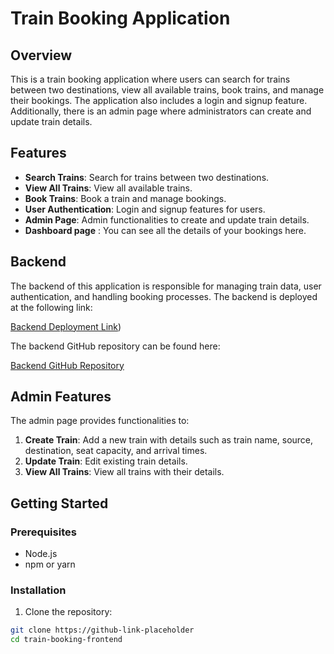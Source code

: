 # Train Booking Application

## Overview

This is a train booking application where users can search for trains between two destinations, view all available trains, book trains, and manage their bookings. The application also includes a login and signup feature. Additionally, there is an admin page where administrators can create and update train details.

## Features

- **Search Trains**: Search for trains between two destinations.
- **View All Trains**: View all available trains.
- **Book Trains**: Book a train and manage bookings.
- **User Authentication**: Login and signup features for users.
- **Admin Page**: Admin functionalities to create and update train details.
- **Dashboard page** : You can see all the details of your bookings here.

## Backend

The backend of this application is responsible for managing train data, user authentication, and handling booking processes. The backend is deployed at the following link:

[Backend Deployment Link](https://stepout-backend-2.onrender.com/))

The backend GitHub repository can be found here:

[Backend GitHub Repository](https://github.com/CODEwithSANKETj/Stepout_backend)


## Admin Features

The admin page provides functionalities to:

1. **Create Train**: Add a new train with details such as train name, source, destination, seat capacity, and arrival times.
2. **Update Train**: Edit existing train details.
3. **View All Trains**: View all trains with their details.

## Getting Started

### Prerequisites

- Node.js
- npm or yarn

### Installation

1. Clone the repository:

```bash
git clone https://github-link-placeholder
cd train-booking-frontend
